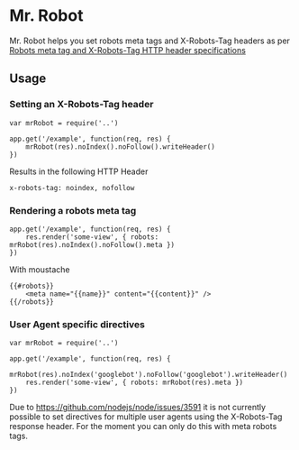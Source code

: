 # Mr. Robot

Mr. Robot helps you set robots meta tags and X-Robots-Tag headers as per [Robots meta tag and X-Robots-Tag HTTP header specifications](https://developers.google.com/webmasters/control-crawl-index/docs/robots_meta_tag?hl=en)

## Usage

### Setting an X-Robots-Tag header
```
var mrRobot = require('..')

app.get('/example', function(req, res) {
    mrRobot(res).noIndex().noFollow().writeHeader()
})
```

Results in the following HTTP Header
```
x-robots-tag: noindex, nofollow
```

### Rendering a robots meta tag

```
app.get('/example', function(req, res) {
    res.render('some-view', { robots: mrRobot(res).noIndex().noFollow().meta })
})
```

With moustache
```
{{#robots}}
    <meta name="{{name}}" content="{{content}}" />
{{/robots}}

```

### User Agent specific directives

```
var mrRobot = require('..')

app.get('/example', function(req, res) {
    mrRobot(res).noIndex('googlebot').noFollow('googlebot').writeHeader()
    res.render('some-view', { robots: mrRobot(res).meta })
})
```

Due to https://github.com/nodejs/node/issues/3591 it is not currently possible to set directives for multiple user agents using the X-Robots-Tag response header. For the moment you can only do this with meta robots tags.
